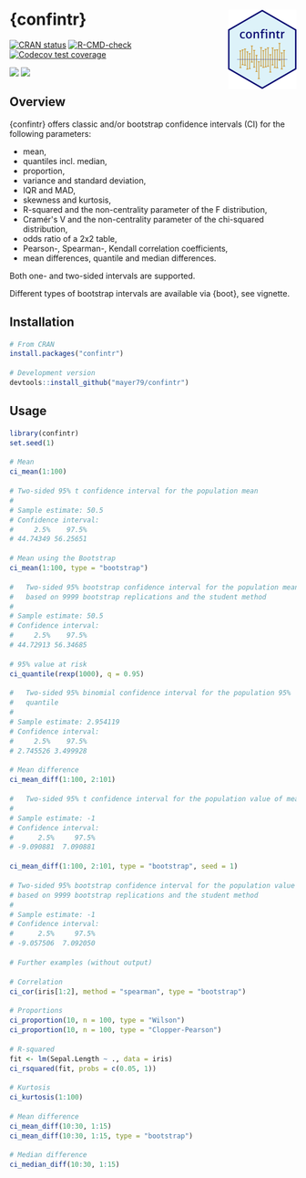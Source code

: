 # {confintr} <a href='https://github.com/mayer79/confintr'><img src='man/figures/logo.png' align="right" height="139"/></a>

<!-- badges: start -->

[![CRAN status](http://www.r-pkg.org/badges/version/confintr)](https://cran.r-project.org/package=confintr)
[![R-CMD-check](https://github.com/mayer79/confintr/actions/workflows/R-CMD-check.yaml/badge.svg)](https://github.com/mayer79/confintr/actions)
[![Codecov test coverage](https://codecov.io/gh/mayer79/confintr/branch/main/graph/badge.svg)](https://app.codecov.io/gh/mayer79/confintr?branch=main)

[![](https://cranlogs.r-pkg.org/badges/confintr)](https://cran.r-project.org/package=confintr) 
[![](https://cranlogs.r-pkg.org/badges/grand-total/confintr?color=orange)](https://cran.r-project.org/package=confintr)

<!-- badges: end -->

## Overview

{confintr} offers classic and/or bootstrap confidence intervals (CI) for the following parameters:

- mean,
- quantiles incl. median,
- proportion,
- variance and standard deviation,
- IQR and MAD,
- skewness and kurtosis,
- R-squared and the non-centrality parameter of the F distribution,
- Cramér's V and the non-centrality parameter of the chi-squared distribution,
- odds ratio of a 2x2 table,
- Pearson-, Spearman-, Kendall correlation coefficients,
- mean differences, quantile and median differences.

Both one- and two-sided intervals are supported.

Different types of bootstrap intervals are available via {boot}, see vignette.

## Installation

```r
# From CRAN
install.packages("confintr")

# Development version
devtools::install_github("mayer79/confintr")
```

## Usage

``` r
library(confintr)
set.seed(1)

# Mean
ci_mean(1:100)

# Two-sided 95% t confidence interval for the population mean
# 
# Sample estimate: 50.5 
# Confidence interval:
#     2.5%    97.5% 
# 44.74349 56.25651 

# Mean using the Bootstrap
ci_mean(1:100, type = "bootstrap")

#   Two-sided 95% bootstrap confidence interval for the population mean
# 	based on 9999 bootstrap replications and the student method
# 
# Sample estimate: 50.5 
# Confidence interval:
#     2.5%    97.5% 
# 44.72913 56.34685

# 95% value at risk
ci_quantile(rexp(1000), q = 0.95)

# 	Two-sided 95% binomial confidence interval for the population 95%
# 	quantile
# 
# Sample estimate: 2.954119 
# Confidence interval:
#     2.5%    97.5% 
# 2.745526 3.499928 

# Mean difference
ci_mean_diff(1:100, 2:101)

#	Two-sided 95% t confidence interval for the population value of mean(x)-mean(y)
#
# Sample estimate: -1 
# Confidence interval:
#      2.5%     97.5% 
# -9.090881  7.090881 

ci_mean_diff(1:100, 2:101, type = "bootstrap", seed = 1)

# Two-sided 95% bootstrap confidence interval for the population value of mean(x)-mean(y)
# based on 9999 bootstrap replications and the student method
#
# Sample estimate: -1 
# Confidence interval:
#      2.5%     97.5% 
# -9.057506  7.092050

# Further examples (without output)

# Correlation
ci_cor(iris[1:2], method = "spearman", type = "bootstrap")

# Proportions
ci_proportion(10, n = 100, type = "Wilson")
ci_proportion(10, n = 100, type = "Clopper-Pearson")

# R-squared
fit <- lm(Sepal.Length ~ ., data = iris)
ci_rsquared(fit, probs = c(0.05, 1))

# Kurtosis
ci_kurtosis(1:100)

# Mean difference
ci_mean_diff(10:30, 1:15)
ci_mean_diff(10:30, 1:15, type = "bootstrap")

# Median difference
ci_median_diff(10:30, 1:15)
```

